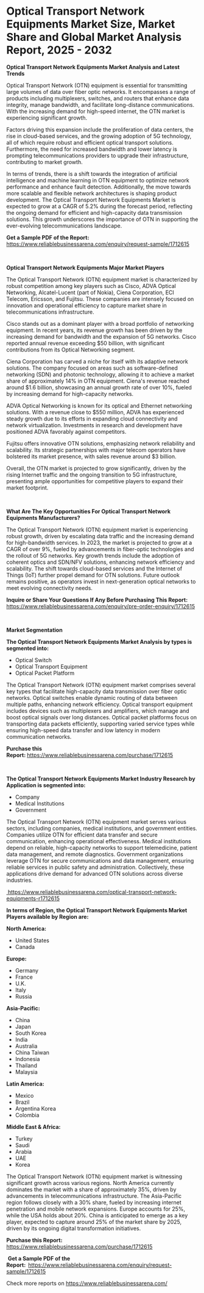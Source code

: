 <p><h1>Optical Transport Network Equipments Market Size, Market Share and Global Market Analysis Report, 2025 - 2032</h1></p><p><strong>Optical Transport Network Equipments Market Analysis and Latest Trends</strong></p>
<p><p>Optical Transport Network (OTN) equipment is essential for transmitting large volumes of data over fiber optic networks. It encompasses a range of products including multiplexers, switches, and routers that enhance data integrity, manage bandwidth, and facilitate long-distance communications. With the increasing demand for high-speed internet, the OTN market is experiencing significant growth. </p><p>Factors driving this expansion include the proliferation of data centers, the rise in cloud-based services, and the growing adoption of 5G technology, all of which require robust and efficient optical transport solutions. Furthermore, the need for increased bandwidth and lower latency is prompting telecommunications providers to upgrade their infrastructure, contributing to market growth.</p><p>In terms of trends, there is a shift towards the integration of artificial intelligence and machine learning in OTN equipment to optimize network performance and enhance fault detection. Additionally, the move towards more scalable and flexible network architectures is shaping product development. The Optical Transport Network Equipments Market is expected to grow at a CAGR of 5.2% during the forecast period, reflecting the ongoing demand for efficient and high-capacity data transmission solutions. This growth underscores the importance of OTN in supporting the ever-evolving telecommunications landscape.</p></p>
<p><strong>Get a Sample PDF of the Report:&nbsp;</strong> <a href="https://www.reliablebusinessarena.com/enquiry/request-sample/1712615?utm_campaign=3559&utm_medium=2&utm_source=Github&utm_content=ia&utm_term=28032025&utm_id=optical-transport-network-equipments">https://www.reliablebusinessarena.com/enquiry/request-sample/1712615</a></p>
<p>&nbsp;</p>
<p><strong>Optical Transport Network Equipments Major Market Players</strong></p>
<p><p>The Optical Transport Network (OTN) equipment market is characterized by robust competition among key players such as Cisco, ADVA Optical Networking, Alcatel-Lucent (part of Nokia), Ciena Corporation, ECI Telecom, Ericsson, and Fujitsu. These companies are intensely focused on innovation and operational efficiency to capture market share in telecommunications infrastructure.</p><p>Cisco stands out as a dominant player with a broad portfolio of networking equipment. In recent years, its revenue growth has been driven by the increasing demand for bandwidth and the expansion of 5G networks. Cisco reported annual revenue exceeding $50 billion, with significant contributions from its Optical Networking segment.</p><p>Ciena Corporation has carved a niche for itself with its adaptive network solutions. The company focused on areas such as software-defined networking (SDN) and photonic technology, allowing it to achieve a market share of approximately 14% in OTN equipment. Ciena's revenue reached around $1.6 billion, showcasing an annual growth rate of over 10%, fueled by increasing demand for high-capacity networks.</p><p>ADVA Optical Networking is known for its optical and Ethernet networking solutions. With a revenue close to $550 million, ADVA has experienced steady growth due to its efforts in expanding cloud connectivity and network virtualization. Investments in research and development have positioned ADVA favorably against competitors.</p><p>Fujitsu offers innovative OTN solutions, emphasizing network reliability and scalability. Its strategic partnerships with major telecom operators have bolstered its market presence, with sales revenue around $3 billion.</p><p>Overall, the OTN market is projected to grow significantly, driven by the rising Internet traffic and the ongoing transition to 5G infrastructure, presenting ample opportunities for competitive players to expand their market footprint.</p></p>
<p>&nbsp;</p>
<p><strong>What Are The Key Opportunities For Optical Transport Network Equipments Manufacturers?</strong></p>
<p><p>The Optical Transport Network (OTN) equipment market is experiencing robust growth, driven by escalating data traffic and the increasing demand for high-bandwidth services. In 2023, the market is projected to grow at a CAGR of over 9%, fueled by advancements in fiber-optic technologies and the rollout of 5G networks. Key growth trends include the adoption of coherent optics and SDN/NFV solutions, enhancing network efficiency and scalability. The shift towards cloud-based services and the Internet of Things (IoT) further propel demand for OTN solutions. Future outlook remains positive, as operators invest in next-generation optical networks to meet evolving connectivity needs.</p></p>
<p><strong>Inquire or Share Your Questions If Any Before Purchasing This Report:</strong> <a href="https://www.reliablebusinessarena.com/enquiry/pre-order-enquiry/1712615?utm_campaign=3559&utm_medium=2&utm_source=Github&utm_content=ia&utm_term=28032025&utm_id=optical-transport-network-equipments">https://www.reliablebusinessarena.com/enquiry/pre-order-enquiry/1712615</a></p>
<p>&nbsp;</p>
<p><strong>Market Segmentation</strong></p>
<p><strong>The Optical Transport Network Equipments Market Analysis by types is segmented into:</strong></p>
<p><ul><li>Optical Switch</li><li>Optical Transport Equipment</li><li>Optical Packet Platform</li></ul></p>
<p><p>The Optical Transport Network (OTN) equipment market comprises several key types that facilitate high-capacity data transmission over fiber optic networks. Optical switches enable dynamic routing of data between multiple paths, enhancing network efficiency. Optical transport equipment includes devices such as multiplexers and amplifiers, which manage and boost optical signals over long distances. Optical packet platforms focus on transporting data packets efficiently, supporting varied service types while ensuring high-speed data transfer and low latency in modern communication networks.</p></p>
<p><strong>Purchase this Report:&nbsp;</strong><a href="https://www.reliablebusinessarena.com/purchase/1712615?utm_campaign=3559&utm_medium=2&utm_source=Github&utm_content=ia&utm_term=28032025&utm_id=optical-transport-network-equipments">https://www.reliablebusinessarena.com/purchase/1712615</a></p>
<p>&nbsp;</p>
<p><strong>The Optical Transport Network Equipments Market Industry Research by Application is segmented into:</strong></p>
<p><ul><li>Company</li><li>Medical Institutions</li><li>Government</li></ul></p>
<p><p>The Optical Transport Network (OTN) equipment market serves various sectors, including companies, medical institutions, and government entities. Companies utilize OTN for efficient data transfer and secure communication, enhancing operational effectiveness. Medical institutions depend on reliable, high-capacity networks to support telemedicine, patient data management, and remote diagnostics. Government organizations leverage OTN for secure communications and data management, ensuring reliable services in public safety and administration. Collectively, these applications drive demand for advanced OTN solutions across diverse industries.</p></p>
<p><a href="https://www.reliablebusinessarena.com/optical-transport-network-equipments-r1712615?utm_campaign=3559&utm_medium=2&utm_source=Github&utm_content=ia&utm_term=28032025&utm_id=optical-transport-network-equipments">&nbsp;https://www.reliablebusinessarena.com/optical-transport-network-equipments-r1712615</a></p>
<p><strong>In terms of Region, the Optical Transport Network Equipments Market Players available by Region are:</strong></p>
<p>
    <p> <strong> North America: </strong>
        <ul>
            <li>United States</li>
            <li>Canada</li>
        </ul>
        </p> 
    <p> <strong> Europe: </strong>
        <ul>
            <li>Germany</li>
            <li>France</li>
            <li>U.K.</li>
            <li>Italy</li>
            <li>Russia</li>
        </ul>
        </p> 
    <p> <strong> Asia-Pacific: </strong>
        <ul>
            <li>China</li>
            <li>Japan</li>
            <li>South Korea</li>
            <li>India</li>
            <li>Australia</li>
            <li>China Taiwan</li>
            <li>Indonesia</li>
            <li>Thailand</li>
            <li>Malaysia</li>
        </ul>
        </p> 
    <p> <strong> Latin America: </strong>
        <ul>
            <li>Mexico</li>
            <li>Brazil</li>
            <li>Argentina Korea</li>
            <li>Colombia</li>
        </ul>
        </p> 
    <p> <strong> Middle East & Africa: </strong>
        <ul>
            <li>Turkey</li>
            <li>Saudi</li>
            <li>Arabia</li>
            <li>UAE</li>
            <li>Korea</li>
        </ul>
    </p>
    </p>
<p><p>The Optical Transport Network (OTN) equipment market is witnessing significant growth across various regions. North America currently dominates the market with a share of approximately 35%, driven by advancements in telecommunications infrastructure. The Asia-Pacific region follows closely with a 30% share, fueled by increasing internet penetration and mobile network expansions. Europe accounts for 25%, while the USA holds about 20%. China is anticipated to emerge as a key player, expected to capture around 25% of the market share by 2025, driven by its ongoing digital transformation initiatives.</p></p>
<p><strong>Purchase this Report: </strong><a href="https://www.reliablebusinessarena.com/purchase/1712615?utm_campaign=3559&utm_medium=2&utm_source=Github&utm_content=ia&utm_term=28032025&utm_id=optical-transport-network-equipments">https://www.reliablebusinessarena.com/purchase/1712615</a></p>
<p>&nbsp;<strong>Get a Sample PDF of the Report:&nbsp;&nbsp;</strong><a href="https://www.reliablebusinessarena.com/enquiry/request-sample/1712615?utm_campaign=3559&utm_medium=2&utm_source=Github&utm_content=ia&utm_term=28032025&utm_id=optical-transport-network-equipments">https://www.reliablebusinessarena.com/enquiry/request-sample/1712615</a></p>
<p><strong></strong></p>
<p>Check more reports on <a href="https://www.reliablebusinessarena.com/?utm_campaign=3559&utm_medium=2&utm_source=Github&utm_content=ia&utm_term=28032025&utm_id=optical-transport-network-equipments">https://www.reliablebusinessarena.com/</a></p>